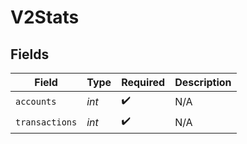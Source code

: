 # V2Stats


## Fields

| Field              | Type               | Required           | Description        |
| ------------------ | ------------------ | ------------------ | ------------------ |
| `accounts`         | *int*              | :heavy_check_mark: | N/A                |
| `transactions`     | *int*              | :heavy_check_mark: | N/A                |